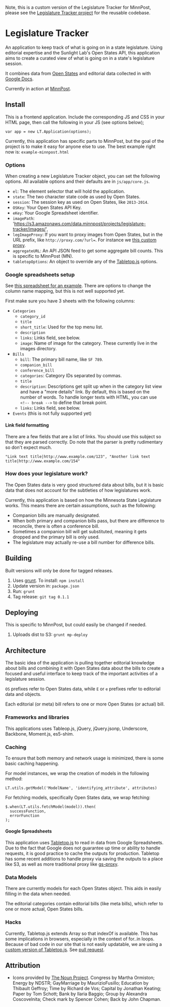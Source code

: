Note, this is a custom version of the Legislature Tracker for MinnPost, please see the [Legislature Tracker project](https://github.com/MinnPost/legislature-tracker) for the reusable codebase.

# Legislature Tracker

An application to keep track of what is going on in a state legislature.  Using editorial expertise and the Sunlight Lab's Open States API, this application aims to create a curated view of what is going on in a state's legislature session.

It combines data from [Open States](http://openstates.org/) and editorial data collected in with [Google Docs](https://docs.google.com/).

Currently in action at [MinnPost](http://www.minnpost.com/data/2013/04/minnesota-legislative-bill-tracker).

## Install

This is a frontend application.  Include the corresponding JS and CSS in your HTML page, then call the following in your JS (see options below);

```
var app = new LT.Application(options);
```

Currently, this application has specific parts to MinnPost, but the goal of the project is to make it easy for anyone else to use.  The best example right now is: ```example-minnpost.html```

### Options

When creating a new Legislature Tracker object, you can set the following options.  All available options and their defaults are in ```js/app/core.js```.

* ```el```: The element selector that will hold the application.
* ```state```: The two character state code as used by Open States.
* ```session```: The session key as used on Open States, like ```2013-2014```.
* ```OSKey```: Your Open States API Key.
* ```eKey```: Your Google Spreadsheet identifier.
* ```imagePath```:  'https://s3.amazonaws.com/data.minnpost/projects/legislature-tracker/images/',
* ```legImageProxy```: If you want to proxy images from Open States, but in the URL prefix, like ```http://proxy.com/?url=```.  For instance we [this custom proxy](https://github.com/MinnPost/i-mage-proxerific).
* ```aggregateURL```: An API JSON feed to get some aggregate bill counts.  This is specific to MinnPost (MN).
* ```tabletopOptions```: An object to override any of the [Tabletop.js](https://github.com/jsoma/tabletop) options.

### Google spreadsheets setup

See [this spreadsheet for an example](https://docs.google.com/a/minnpost.com/spreadsheet/ccc?key=0AtX8MXQ89fOKdFNaY1Nzc3p6MjJQdll1VEZwSDkzWEE#gid=1).  There are options to change the column name mapping, but this is not well supported yet.

First make sure you have 3 sheets with the following columns:

* ```Categories```
    * ```category_id```
    * ```title```
    * ```short_title```: Used for the top menu list.
    * ```description```
    * ```links```: Links field, see below.
    * ```image```: Name of image for the category.  These currently live in the images directory.
* ```Bills```
    * ```bill```: The primary bill name, like ```SF 789```.
    * ```companion_bill```
    * ```conference_bill```
    * ```categories```: Category IDs separated by commas.
    * ```title```
    * ```description```: Descriptions get split up when in the category list view and have a "more details" link.  By default, this is based on the number of words.  To handle longer texts with HTML, you can use ```<!-- break -->``` to define that break point.
    * ```links```: Links field, see below.
* ```Events``` (this is not fully supported yet)

#### Link field formatting

There are a few fields that are a list of links.  You should use this subject so that they are parsed correctly.  Do note that the parser is pretty rudimentary so don't expect much.

```
"Link text title|http://www.example.com/123", "Another link text title|http://www.example.com/154"
``` 

### How does your legislature work?

The Open States data is very good structured data about bills, but it is basic data that does not account for the subtleties of how legislatures work.

Currently, this application is based on how the Minnesota State Legislature works.  This means there are certain assumptions, such as the following:

* Companion bills are manually designated.
* When both primary and companion bills pass, but there are difference to reconcile, there is often a conference bill.
* Sometimes a companion bill will get substituted, meaning it gets dropped and the primary bill is only used.
* The legislature may actually re-use a bill number for difference bills.


## Building

Built versions will only be done for tagged releases.

1. Uses [grunt](http://gruntjs.com/).  To install: ```npm install```
1. Update version in: ```package.json```
1. Run: ```grunt```
1. Tag release: ```git tag 0.1.1```

## Deploying

This is specific to MinnPost, but could easily be changed if needed.

1. Uploads dist to S3: ```grunt mp-deploy```

## Architecture

The basic idea of the application is pulling together editorial knowledge about bills and combining it with Open States data about the bills to create a focused and useful interface to keep track of the important activities of a legislature session.

```OS``` prefixes refer to Open States data, while ```E``` or ```e``` prefixes refer to editorial data and objects.

Each editorial (or meta) bill refers to one or more Open States (or actual) bill.

### Frameworks and libraries

This applications uses Tableop.js, jQuery, jQuery.jsonp, Underscore, Backbone, Moment.js, es5-shim.

### Caching

To ensure that both memory and network usage is minimized, there is some basic caching happening.

For model instances, we wrap the creation of models in the following method:

    LT.utils.getModel('ModelName', 'identifying_attribute', attributes)
    
For fetching models, specifically Open States data, we wrap fetching:

    $.when(LT.utils.fetchModel(model)).then(
      successFunction,
      errorFunction
    );

#### Google Spreadsheets

This application uses [Tabletop.js](https://github.com/jsoma/tabletop) to read in data from Google Spreadsheets.  Due to the fact that Google does not guarantee up time or ability to handle requests, it is good practice to cache the outputs for production.  Tabletop has some recent additions to handle proxy via saving the outputs to a place like S3, as well as more traditional proxy like [gs-proxy](https://github.com/MinnPost/gs-proxy). 

### Data Models

There are currently models for each Open States object.  This aids in easily filling in the data when needed.

The editorial categories contain editorial bills (like meta bills), which refer to one or more actual, Open States bills.

### Hacks

Currently, Tabletop.js extends Array so that indexOf is available.  This has some implications in browsers, especially in the context of for..in loops.  Because of bad code in our site that is not easily updatable, we are using a [custom version of Tabletop.js](https://github.com/zzolo/tabletop).  See [pull request](https://github.com/jsoma/tabletop/pull/15).

## Attribution

* Icons provided by <a href="http://thenounproject.com/" target="_blank">The Noun Project</a>.  Congress by Martha Ormiston; Energy by NDSTR; GayMarriage by MaurizioFusillo; Education by Thibault Geffroy; Time by Richard de Vos; Capital by Jonathan Keating; Paper by Tom Schott; Bank by Ilaria Baggio; Group by Alexandra Coscovelnita; Check mark by Spencer Cohen; Back by John Chapman.